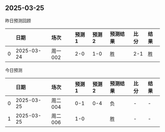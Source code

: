 

 ## 2025-03-25

昨日预测回顾

|    | 日期         | 场次    | 预测1   | 预测2   | 预测结果   | 比分   | 结果   |
|---:|:-----------|:------|:------|:------|:-------|:-----|:-----|
|  0 | 2025-03-24 | 周一002 | 2-0   | 1-0   | 胜      | 2-1  | 胜    |

今日预测

|    | 日期         | 场次    | 预测1   | 预测2   | 预测结果   | 比分   | 结果   |
|---:|:-----------|:------|:------|:------|:-------|:-----|:-----|
|  0 | 2025-03-25 | 周二004 | 0-1   | 0-4   | 负      | -    | -    |
|  1 | 2025-03-25 | 周二006 | 1-0   |       | 胜      | -    | -    |